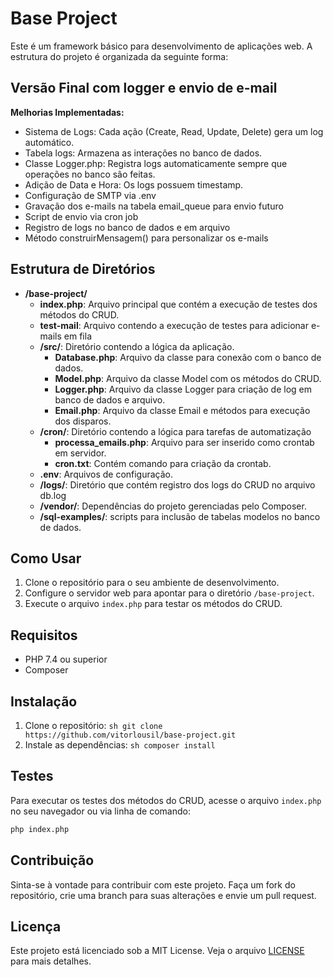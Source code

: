 # Base Project

Este é um framework básico para desenvolvimento de aplicações web. A estrutura do projeto é organizada da seguinte forma:

## Versão Final com logger e envio de e-mail

**Melhorias Implementadas:**
- Sistema de Logs: Cada ação (Create, Read, Update, Delete) gera um log automático.
- Tabela logs: Armazena as interações no banco de dados.
- Classe Logger.php: Registra logs automaticamente sempre que operações no banco são feitas.
- Adição de Data e Hora: Os logs possuem timestamp.
- Configuração de SMTP via .env
- Gravação dos e-mails na tabela email_queue para envio futuro
- Script de envio via cron job
- Registro de logs no banco de dados e em arquivo
- Método construirMensagem() para personalizar os e-mails

## Estrutura de Diretórios

- **/base-project/**
    - **index.php**: Arquivo principal que contém a execução de testes dos métodos do CRUD.
    - **test-mail**: Arquivo contendo a execução de testes para adicionar e-mails em fila
    - **/src/**: Diretório contendo a lógica da aplicação.
        - **Database.php**: Arquivo da classe para conexão com o banco de dados.
        - **Model.php**: Arquivo da classe Model com os métodos do CRUD.
        - **Logger.php**: Arquivo da classe Logger para criação de log em banco de dados e arquivo.
        - **Email.php**: Arquivo da classe Email e métodos para execução dos disparos.
    - **/cron/**: Diretório contendo a lógica para tarefas de automatização
        - **processa_emails.php**: Arquivo para ser inserido como crontab em servidor.
        - **cron.txt**: Contém comando para criação da crontab.
    - **.env**: Arquivos de configuração.
    - **/logs/**: Diretório que contém registro dos logs do CRUD no arquivo db.log
    - **/vendor/**: Dependências do projeto gerenciadas pelo Composer.
    - **/sql-examples/**: scripts para inclusão de tabelas modelos no banco de dados.
    

## Como Usar

1. Clone o repositório para o seu ambiente de desenvolvimento.
2. Configure o servidor web para apontar para o diretório `/base-project`.
3. Execute o arquivo `index.php` para testar os métodos do CRUD.

## Requisitos

- PHP 7.4 ou superior
- Composer

## Instalação

1. Clone o repositório:
        ```sh
        git clone https://github.com/vitorlousil/base-project.git
        ```
2. Instale as dependências:
        ```sh
        composer install
        ```

## Testes

Para executar os testes dos métodos do CRUD, acesse o arquivo `index.php` no seu navegador ou via linha de comando:
```sh
php index.php
```

## Contribuição

Sinta-se à vontade para contribuir com este projeto. Faça um fork do repositório, crie uma branch para suas alterações e envie um pull request.

## Licença

Este projeto está licenciado sob a MIT License. Veja o arquivo [LICENSE](LICENSE) para mais detalhes.
